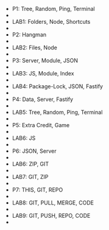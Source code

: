 <ul>
<li> P1: Tree, Random, Ping, Terminal<li>  
<li> LAB1: Folders, Node, Shortcuts<li>
<li> P2: Hangman<li>
<li> LAB2: Files, Node<li>
<li> P3: Server, Module, JSON<li>
<li> LAB3: JS, Module, Index<li>
<li> LAB4: Package-Lock, JSON, Fastify<li> 
<li> P4: Data, Server, Fastify<li>
<li> LAB5: Tree, Random, Ping, Terminal<li>
<li> P5: Extra Credit, Game<li>
<li> LAB6: JS<li>
<li> P6: JSON, Server<li>
<li> LAB6: ZIP, GIT<li> 
<li> LAB7: GIT, ZIP<li>
<li> P7: THIS, GIT, REPO<li>
<li> LAB8: GIT, PULL, MERGE, CODE<li> 
<li> LAB9: GIT, PUSH, REPO, CODE<li> 


<ul>
